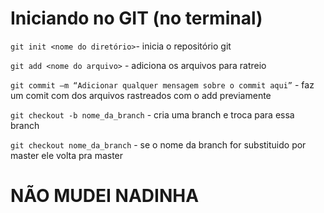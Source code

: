 # Iniciando no GIT (no terminal)

`git init <nome do diretório>`- inicia o repositório git

`git add <nome do arquivo>` - adiciona os arquivos para ratreio

`git commit –m “Adicionar qualquer mensagem sobre o commit aqui”` - faz um comit com dos arquivos rastreados com o add previamente

`git checkout -b nome_da_branch` - cria uma branch e troca para essa branch

`git checkout nome_da_branch` - se o nome da branch for substituido por master ele volta pra master

# NÃO MUDEI NADINHA